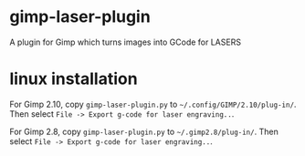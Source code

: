 # gimp-laser-plugin
A plugin for Gimp which turns images into GCode for LASERS

# linux installation
For Gimp 2.10, copy ``gimp-laser-plugin.py`` to ``~/.config/GIMP/2.10/plug-in/``.
Then select ``File -> Export g-code for laser engraving..``.

For Gimp 2.8, copy ``gimp-laser-plugin.py`` to ``~/.gimp2.8/plug-in/``.
Then select ``File -> Export g-code for laser engraving..``.
